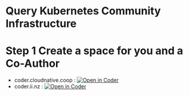 # Query Kubernetes Community Infrastructure

# Step 1 Create a space for you and a Co-Author
- coder.cloudnative.coop : [![Open in Coder](https://coder.ii.nz/open-in-coder.svg)](https://coder.ii.nz/templates/infrasnoop/workspace?param.git-url=https%3A%2F%2Fgithub.com%2Fkubernetes%2Fk8s.io)
- coder.ii.nz : [![Open in Coder](https://coder.cloudnative.coop/open-in-coder.svg)](https://coder.cloudnative.coop/templates/infrasnoop/workspace?param.git-url=https%3A%2F%2Fgithub.com%2Fkubernetes%2Fk8s.io)
